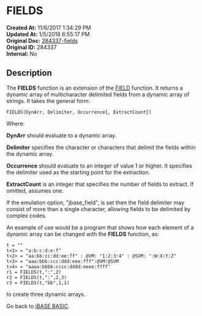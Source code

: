 # FIELDS

**Created At:** 11/6/2017 1:34:29 PM  
**Updated At:** 1/5/2018 6:55:17 PM  
**Original Doc:** [284337-fields](https://docs.jbase.com/36868-jbase-basic/284337-fields)  
**Original ID:** 284337  
**Internal:** No  

## Description

The **FIELDS** function is an extension of the [FIELD](./../field) function. It returns a dynamic array of multicharacter delimited fields from a dynamic array of strings. It takes the general form:

```
FIELDS(DynArr, Delimiter, Occurrence{, ExtractCount})
```

Where:

**DynArr** should evaluate to a dynamic array.

**Delimiter** specifies the character or characters that delimit the fields within the dynamic array.

**Occurrence** should evaluate to an integer of value 1 or higher. It specifies the delimiter used as the starting point for the extraction.

**ExtractCount** is an integer that specifies the number of fields to extract. If omitted, assumes one.

If the emulation option, "jbase\_field", is set then the field delimiter may consist of more than a single character, allowing fields to be delimited by complex codes.

An example of use would be a program that shows how each element of a dynamic array can be changed with the **FIELDS** function, as:

```
t = ""
t<1> = "a:b:c:d:e:f"
t<2> = "aa:bb:cc:dd:ee:ff" : @VM: "1:2:3:4" : @SVM: ":W:X:Y:Z"
t<3> = "aaa:bbb:ccc:ddd:eee:fff":@VM:@SVM
t<4> = "aaaa:bbbb:cccc:dddd:eeee:ffff"
r1 = FIELDS(t,":",2)
r2 = FIELDS(t,":",2,3)
r3 = FIELDS(t,"bb",1,1)
```

to create three dynamic arrays.

Go back to [jBASE BASIC](./../jbase-basic-programmers-reference-guide).

